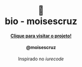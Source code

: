 <h1 align="center">
🔗<br>bio - moisescruz
</h1>

<h4 align="center"><a href="https://bio-khaki.vercel.app/">Clique para visitar o projeto!</a></h4>
<h4 align="center">@moisescruz</h4>

<p align="center">Inspirado no <i>iurecode</i></p>

